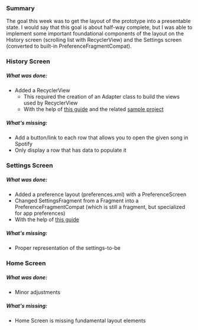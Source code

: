 ### Summary
The goal this week was to get the layout of the prototype into a presentable state. I would say that this goal is about half-way complete, but I was able to implement some important foundational components of the layout on the History screen (scrolling list with RecyclerView) and the Settings screen (converted to built-in PreferenceFragmentCompat).

### History Screen
##### What was done:
- Added a RecyclerView
	- This required the creation of an Adapter class to build the views used by RecyclerView
	- With the help of [this guide](https://developer.android.com/develop/ui/views/layout/recyclerview) and the related [sample project](https://github.com/android/views-widgets-samples/blob/main/RecyclerView/Application/src/main/java/com/example/android/recyclerview/RecyclerViewFragment.java)
##### What's missing:
- Add a button/link to each row that allows you to open the given song in Spotify
- Only display a row that has data to populate it

### Settings Screen
##### What was done:
- Added a preference layout (preferences.xml) with a PreferenceScreen
- Changed SettingsFragment from a Fragment into a PreferenceFragmentCompat (which is still a fragment, but specialized for app preferences)
- With the help of [this guide](https://developer.android.com/develop/ui/views/components/settings)
##### What's missing:
- Proper representation of the settings-to-be

### Home Screen
##### What was done:
- Minor adjustments
##### What's missing:
- Home Screen is missing fundamental layout elements
